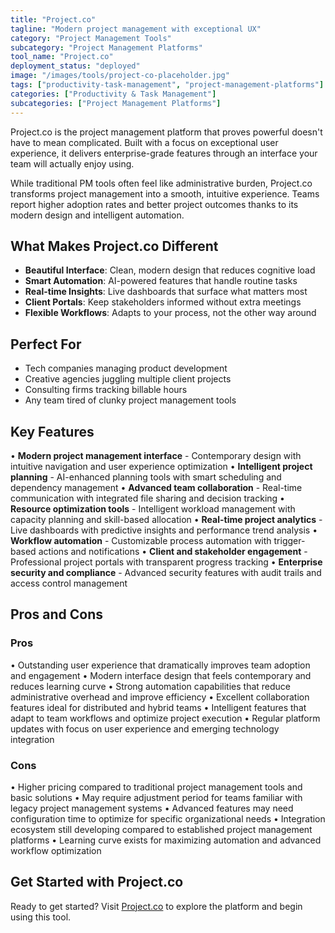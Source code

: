 ```yaml
---
title: "Project.co"
tagline: "Modern project management with exceptional UX"
category: "Project Management Tools"
subcategory: "Project Management Platforms"
tool_name: "Project.co"
deployment_status: "deployed"
image: "/images/tools/project-co-placeholder.jpg"
tags: ["productivity-task-management", "project-management-platforms"]
categories: ["Productivity & Task Management"]
subcategories: ["Project Management Platforms"]
---
```

Project.co is the project management platform that proves powerful doesn't have to mean complicated. Built with a focus on exceptional user experience, it delivers enterprise-grade features through an interface your team will actually enjoy using.

While traditional PM tools often feel like administrative burden, Project.co transforms project management into a smooth, intuitive experience. Teams report higher adoption rates and better project outcomes thanks to its modern design and intelligent automation.

## What Makes Project.co Different
- **Beautiful Interface**: Clean, modern design that reduces cognitive load
- **Smart Automation**: AI-powered features that handle routine tasks
- **Real-time Insights**: Live dashboards that surface what matters most
- **Client Portals**: Keep stakeholders informed without extra meetings
- **Flexible Workflows**: Adapts to your process, not the other way around

## Perfect For
- Tech companies managing product development
- Creative agencies juggling multiple client projects
- Consulting firms tracking billable hours
- Any team tired of clunky project management tools

## Key Features

• **Modern project management interface** - Contemporary design with intuitive navigation and user experience optimization
• **Intelligent project planning** - AI-enhanced planning tools with smart scheduling and dependency management
• **Advanced team collaboration** - Real-time communication with integrated file sharing and decision tracking
• **Resource optimization tools** - Intelligent workload management with capacity planning and skill-based allocation
• **Real-time project analytics** - Live dashboards with predictive insights and performance trend analysis
• **Workflow automation** - Customizable process automation with trigger-based actions and notifications
• **Client and stakeholder engagement** - Professional project portals with transparent progress tracking
• **Enterprise security and compliance** - Advanced security features with audit trails and access control management

## Pros and Cons

### Pros
• Outstanding user experience that dramatically improves team adoption and engagement
• Modern interface design that feels contemporary and reduces learning curve
• Strong automation capabilities that reduce administrative overhead and improve efficiency
• Excellent collaboration features ideal for distributed and hybrid teams
• Intelligent features that adapt to team workflows and optimize project execution
• Regular platform updates with focus on user experience and emerging technology integration

### Cons
• Higher pricing compared to traditional project management tools and basic solutions
• May require adjustment period for teams familiar with legacy project management systems
• Advanced features may need configuration time to optimize for specific organizational needs
• Integration ecosystem still developing compared to established project management platforms
• Learning curve exists for maximizing automation and advanced workflow optimization

## Get Started with Project.co

Ready to get started? Visit [Project.co](https://project.co) to explore the platform and begin using this tool.
